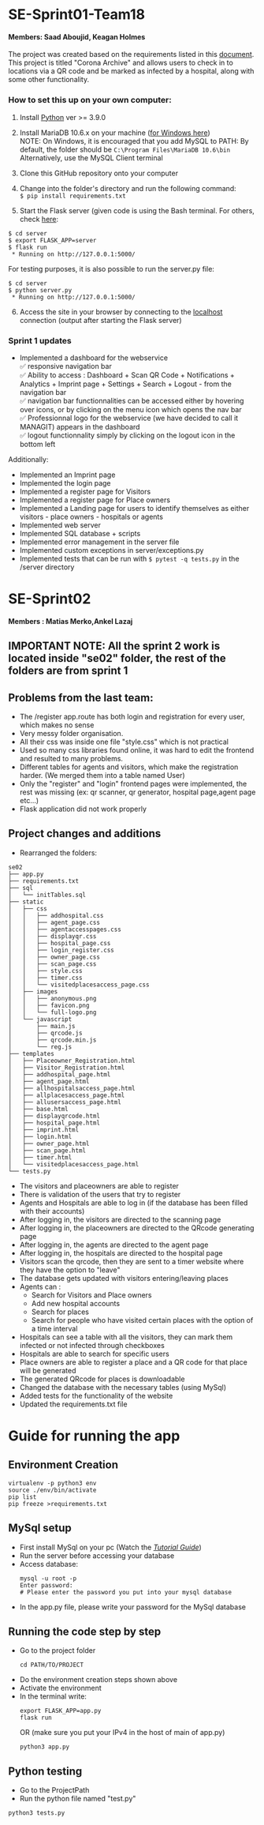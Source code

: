 # SE-Sprint01-Team18  

#### Members: Saad Aboujid, Keagan Holmes

The project was created based on the requirements listed in this [document](https://github.com/Magrawal17/SE-Sprint01-Team18/files/8215663/ProjectDesign.pdf).  
This project is titled "Corona Archive" and allows users to check in to locations via a QR code and be marked as infected by a hospital, along with some other functionality.

### How to set this up on your own computer:
1. Install [Python](https://www.python.org/downloads/) ver >= 3.9.0  

2. Install MariaDB 10.6.x on your machine ([for Windows here](https://mariadb.org/download/?t=mariadb&p=mariadb&r=10.6.7&os=windows&cpu=x86_64&pkg=msi&m=wilhelm))  
  NOTE: On Windows, it is encouraged that you add MySQL to PATH:
        By default, the folder should be ```C:\Program Files\MariaDB 10.6\bin```  
        Alternatively, use the MySQL Client terminal

3. Clone this GitHub repository onto your computer  

4. Change into the folder's directory and run the following command:  
``` $ pip install requirements.txt ```

5. Start the Flask server (given code is using the Bash terminal. For others, check [here](https://flask.palletsprojects.com/en/2.0.x/quickstart/):  
```
$ cd server
$ export FLASK_APP=server
$ flask run
 * Running on http://127.0.0.1:5000/
 ```
 For testing purposes, it is also possible to run the server.py file:
 ```
 $ cd server
 $ python server.py
  * Running on http://127.0.0.1:5000/
 ```

6. Access the site in your browser by connecting to the [localhost](http://127.0.0.1:5000/) connection (output after starting the Flask server)

### Sprint 1 updates

- Implemented a dashboard for the webservice  
    ✅ responsive navigation bar  
    ✅ Ability to access :   Dashboard + Scan QR Code + Notifications + Analytics + Imprint page + Settings + Search + Logout - from the navigation bar  
    ✅ navigation bar functionnalities can be accessed either by hovering over icons, or by clicking on the menu icon which opens the nav bar  
    ✅ Professionnal logo for the webservice (we have decided to call it MANAGIT) appears in the dashboard  
    ✅ logout functionnality simply by clicking on the logout icon in the bottom left  
  
Additionally:  
- Implemented an Imprint page  
- Implemented the login page  
- Implemented a register page for Visitors  
- Implemented a register page for Place owners  
- Implemented a Landing page for users to identify themselves as either visitors - place owners - hospitals or agents
- Implemented web server
- Implemented SQL database + scripts
- Implemented error management in the server file
- Implemented custom exceptions in server/exceptions.py
- Implemented tests that can be run with ```$ pytest -q tests.py``` in the /server directory

# SE-Sprint02

#### Members : Matias Merko,Ankel Lazaj

## IMPORTANT NOTE: All the sprint 2 work is located inside "se02" folder, the rest of the folders are from sprint 1

## Problems from the last team:

- The /register app.route has both login and registration for every user, which makes no sense
- Very messy folder organisation.
- All their css was inside one file "style.css" which is not practical
- Used so many css libraries found online, it was hard to edit the frontend and resulted to many problems.
- Different tables for agents and visitors, which make the registration harder. (We merged them into a table named User)
- Only the "register" and "login" frontend pages were implemented, the rest was missing (ex: qr scanner, qr generator, hospital page,agent page etc...)
- Flask application did not work properly

## Project changes and additions
 - Rearranged the folders:
  ```
  se02
├── app.py
├── requirements.txt
├── sql
│   └── initTables.sql
├── static
│   ├── css
│   │   ├── addhospital.css
│   │   ├── agent_page.css
│   │   ├── agentaccesspages.css
│   │   ├── displayqr.css
│   │   ├── hospital_page.css
│   │   ├── login_register.css
│   │   ├── owner_page.css
│   │   ├── scan_page.css
│   │   ├── style.css
│   │   ├── timer.css
│   │   └── visitedplacesaccess_page.css
│   ├── images
│   │   ├── anonymous.png
│   │   ├── favicon.png
│   │   └── full-logo.png
│   └── javascript
│       ├── main.js
│       ├── qrcode.js
│       ├── qrcode.min.js
│       └── reg.js
├── templates
│   ├── Placeowner_Registration.html
│   ├── Visitor_Registration.html
│   ├── addhospital_page.html
│   ├── agent_page.html
│   ├── allhospitalsaccess_page.html
│   ├── allplacesaccess_page.html
│   ├── allusersaccess_page.html
│   ├── base.html
│   ├── displayqrcode.html
│   ├── hospital_page.html
│   ├── imprint.html
│   ├── login.html
│   ├── owner_page.html
│   ├── scan_page.html
│   ├── timer.html
│   └── visitedplacesaccess_page.html
└── tests.py
  ```
 - The visitors and placeowners are able to register
 - There is validation of the users that try to register
 - Agents and Hospitals are able to log in (if the database has been filled with their accounts) 
 - After logging in, the visitors are directed to the scanning page
 - After logging in, the placeowners are directed to the QRcode generating page
 - After logging in, the agents are directed to the agent page
 - After logging in, the hospitals are directed to the hospital page 
 - Visitors scan the qrcode, then they are sent to a timer website where they have the option to "leave"
 - The database gets updated with visitors entering/leaving places
 - Agents can : 
    - Search for Visitors and Place owners
    - Add new hospital accounts
    - Search for places
    - Search for people who have visited certain places with the option of a time interval
 - Hospitals can see a table with all the visitors, they can mark them infected or not infected through checkboxes
 - Hospitals are able to search for specific users
 - Place owners are able to register a place and a QR code for that place will be generated
 - The generated QRcode for places is downloadable 
 - Changed the database with the necessary tables (using MySql) 
 - Added tests for the functionality of the website
 - Updated the requirements.txt file 

# Guide for running the app

## Environment Creation

  ```
  virtualenv -p python3 env
  source ./env/bin/activate
  pip list
  pip freeze >requirements.txt
  ```
  
## MySql setup
  - First install MySql on your pc (Watch the *[Tutorial Guide](https://youtu.be/oxToe-4c6OM)*)
  - Run the server before accessing your database
  - Access database:
      ```shell
      mysql -u root -p
      Enter password: 
      # Please enter the password you put into your mysql database
      ```
  - In the app.py file, please write your password for the MySql database
 
## Running the code step by step
  - Go to the project folder
    ```
    cd PATH/TO/PROJECT
    ```
  - Do the environment creation steps shown above
  - Activate the environment
  - In the terminal write:
    ```
    export FLASK_APP=app.py
    flask run
    ```
    OR (make sure you put your IPv4 in the host of main of app.py)
    ```
    python3 app.py
    ```
## Python testing
  - Go to the ProjectPath
  - Run the python file named "test.py"
  ```
  python3 tests.py
  ```




